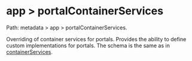 # app > portalContainerServices

Path: metadata > app > portalContainerServices.

Overriding of container services for portals. Provides the ability to define custom implementations for portals. The schema is the same as in [containerServices](app-container-services.md).
